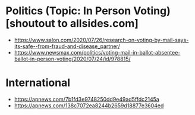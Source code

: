 <!--- This file was created to keep track of where we are pulling articles to populate the DB-->
# Politics (Topic: In Person Voting) [shoutout to allsides.com]
* https://www.salon.com/2020/07/26/research-on-voting-by-mail-says-its-safe--from-fraud-and-disease_partner/
* https://www.newsmax.com/politics/voting-mail-in-ballot-absentee-ballot-in-person-voting/2020/07/24/id/978815/

# International
* https://apnews.com/7b1fd3e9748250dd9e49ad5ffdc2145a
* https://apnews.com/138c7072ea8244b2659d18877e3604ed